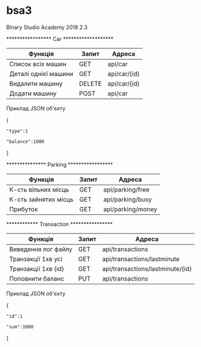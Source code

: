 # bsa3
Binary Studio Academy 2018 2.3




*****************    Car   *******************


Функція			|	Запит	|	Адреса
------------------------|---------------|--------------------
Список всіх машин	|	GET	|	api/car
Деталі однієї машини	|	GET	|	api/car/{id}
Видалити машину		|	DELETE	|	api/car/{id}
Додати машину		|	POST	|	api/car


Приклад JSON об'єкту

{

	"type":1
	
	"balance":1000
	
}





***************    Parking   *****************


Функція			|	Запит	|	Адреса
------------------------|---------------|--------------------
К-сть вільних місць	|	GET	|	api/parking/free
К-сть зайнятих місць	|	GET	|	api/parking/busy
Прибуток		|	GET	|	api/parking/money



************    Transaction   ****************


Функція			|	Запит	|	Адреса
------------------------|---------------|--------------------
Виведення лог файлу	|	GET	|	api/transactions
Транзакції 1хв усі	|	GET	|	api/transactions/lastminute
Транзакції 1хв {id}	|	GET	|	api/transactions/lastminute/{id}
Поповнити баланс	|	PUT	|	api/transactions


Приклад JSON об'єкту

{

	"id":1
	
	"sum":1000
	
}


